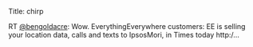 Title: chirp

RT <a href="http://twitter.com/bengoldacre">@bengoldacre</a>: Wow. EverythingEverywhere customers: EE is selling your location data, calls and texts to IpsosMori, in Times today http:/…
